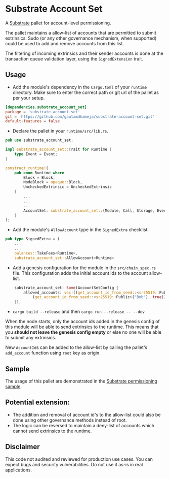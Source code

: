 # Substrate Account Set

A [Substrate](https://github.com/paritytech/substrate) pallet for account-level permissioning.

The pallet maintains a allow-list of accounts that are permitted to submit extrinsics. Sudo (or any other governance mechanism, when supported) could be used to add and remove accounts from this list.

The filtering of incoming extrinsics and their sender accounts is done at the transaction queue validation layer, using the `SignedExtension` trait.

## Usage

* Add the module's dependency in the `Cargo.toml` of your `runtime` directory. Make sure to enter the correct path or git url of the pallet as per your setup.

```toml
[dependencies.substrate_account_set]
package = 'substrate-account-set'
git = 'https://github.com/gautamdhameja/substrate-account-set.git'
default-features = false
```

* Declare the pallet in your `runtime/src/lib.rs`.

```rust
pub use substrate_account_set;

impl substrate_account_set::Trait for Runtime {
    type Event = Event;
}

construct_runtime!(
    pub enum Runtime where
        Block = Block,
        NodeBlock = opaque::Block,
        UncheckedExtrinsic = UncheckedExtrinsic
    {
        ...
        ...
        ...
        AccountSet: substrate_account_set::{Module, Call, Storage, Event<T>, Config<T>},
    }
);
```

* Add the module's `AllowAccount` type in the `SignedExtra` checklist.

```rust
pub type SignedExtra = (
    ...
    ...
    balances::TakeFees<Runtime>,
    substrate_account_set::AllowAccount<Runtime>
```

* Add a genesis configuration for the module in the `src/chain_spec.rs` file. This configuration adds the initial account ids to the account allow-list.

```rust
    substrate_account_set: Some(AccountSetConfig {
        allowed_accounts: vec![(get_account_id_from_seed::<sr25519::Public>("Alice"), true),
            (get_account_id_from_seed::<sr25519::Public>("Bob"), true)],
    }),
```

* `cargo build --release` and then `cargo run --release -- --dev`

When the node starts, only the account ids added in the genesis config of this module will be able to send extrinsics to the runtime. This means that you **should not leave the genesis config empty** or else no one will be able to submit any extrinsics.

New `AccountId`s can be added to the allow-list by calling the pallet's `add_account` function using `root` key as origin.

## Sample

The usage of this pallet are demonstrated in the [Substrate permissioning sample](https://github.com/gautamdhameja/substrate-permissioning).

## Potential extension:

* The addition and removal of account id's to the allow-list could also be done using other governance methods instead of root.
* The logic can be reversed to maintain a deny-list of accounts which cannot send extrinsics to the runtime.

## Disclaimer

This code not audited and reviewed for production use cases. You can expect bugs and security vulnerabilities. Do not use it as-is in real applications.
